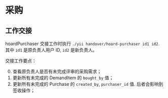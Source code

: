 # 采购

工作交接
---------------------------------------------------------------------------

hoardPurchaser 交接工作时执行 `./yii handover/hoard-purchaser id1 id2`. 其中 `id1` 是原负责人用户 ID, `id2` 是新负责人。

交接工作要点：

0. 查看原负责人是否有未完成评审的采购需求；
1. 更新所有未完成的 DemandItem 的 `bought_by` 值；
2. 更新所有未完成的 Purchase 的 `created_by`, `purchaser_id` 值. 后者会影响到签收操作；

